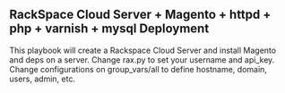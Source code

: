 ## RackSpace Cloud Server + Magento + httpd + php + varnish + mysql Deployment
This playbook will create a Rackspace Cloud Server and install Magento and deps on a server.
Change rax.py to set your username and api_key.
Change configurations on group_vars/all to define hostname, domain, users, admin, etc.

